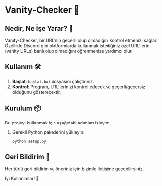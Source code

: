 # Vanity-Checker 🚀

## Nedir, Ne İşe Yarar? 🤔
Vanity-Checker, bir URL'nin geçerli olup olmadığını kontrol etmenizi sağlar. Özellikle Discord gibi platformlarda kullanmak istediğiniz özel URL'lerin (vanity URLs) banlı olup olmadığını öğrenmenize yardımcı olur.

## Kullanım 🛠️
1. **Başlat**: `başlat.bat` dosyasını çalıştırınız.
2. **Kontrol**: Program, URL'lerinizi kontrol edecek ve geçerli/geçersiz olduğunu gösterecektir.

## Kurulum 📦
Bu projeyi kullanmak için aşağıdaki adımları izleyin:

1. Gerekli Python paketlerini yükleyin:
    ```sh
    python setup.py
    ```

## Geri Bildirim 💬
Her türlü geri bildirim ve öneriniz için bizimle iletişime geçebilirsiniz.

İyi Kullanımlar! 🎉

